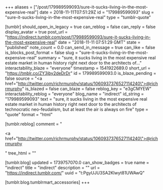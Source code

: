 +++
aliases = ["/post/179989599093/sure-it-sucks-living-in-the-most-expensive-real"]
date = 2018-11-11T07:51:29Z
id = "179989599093"
slug = "sure-it-sucks-living-in-the-most-expensive-real"
type = "tumblr-quote"

[tumblr]
should_open_in_legacy = true
can_reblog = false
can_reply = false
display_avatar = true
post_url = "https://indirect.tumblr.com/post/179989599093/sure-it-sucks-living-in-the-most-expensive-real"
date = "2018-11-11 07:51:29 GMT"
state = "published"
note_count = 0.0
can_send_in_message = true
can_like = false
is_blocks_post_format = false
slug = "sure-it-sucks-living-in-the-most-expensive-real"
summary = "sure, it sucks living in the most expensive real estate market in human history right next door to the architects of..."
interactability_blaze = "everyone"
timestamp = 1541922689.0
short_url = "https://tmblr.co/ZY3jby2deDrDr"
id = 179989599093.0
is_blaze_pending = false
source = "<a href=\"http://twitter.com/richrmurphy/status/1060937376527114240\">@richrmurphy</a>"
is_blazed = false
can_blaze = false
reblog_key = "e3gCMYEW"
interactability_reblog = "everyone"
blog_name = "indirect"
id_string = "179989599093"
text = "sure, it sucks living in the most expensive real estate market in human history right next door to the architects of technocratic neo-feudalism, but at least the air is always on fire"
type = "quote"
format = "html"

[tumblr.reblog]
comment = "<p><a href=\"http://twitter.com/richrmurphy/status/1060937376527114240\">@richrmurphy</a></p>"
tree_html = ""

[tumblr.blog]
updated = 1739757070.0
can_show_badges = true
name = "indirect"
title = "indirect"
description = ""
url = "https://indirect.tumblr.com/"
uuid = "t:PgyUJU3SA2Klwyt81UWAwQ"

[tumblr.blog.tumblrmart_accessories]
+++
